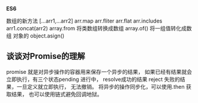 **ES6**

数组的新方法
[...arr1,...arr2]  arr.map  arr.fliter arr.flat  arr.includes arr1.concat(arr2)
array.from 将类数组转换成数组
array.of() 将一组值转化成数组
对象的 object.asign()

 ## 谈谈对Promise的理解
promise 就是对异步操作的容器用来保存一个异步的结果， 如果已经有结果就会立即执行，有三个状态pending 进行中，  resolve成功的结果 reject 失败的结果，一旦定义就立即执行， 无法撤销。 将异步的操作同步化，可以使用.then 获取结果， 也可以使用链式避免回调地狱。
